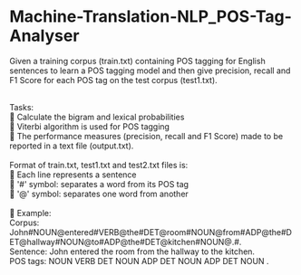 # Machine-Translation-NLP_POS-Tag-Analyser
Given a training corpus (train.txt) containing POS tagging for English sentences to learn a POS tagging model and then give precision, recall and F1 Score for each POS tag on the test corpus (test1.txt).

<br/>
Tasks: <br/>
 Calculate the bigram and lexical probabilities <br/>
 Viterbi algorithm is used for POS tagging<br/>
 The performance measures (precision, recall and F1 Score) made to be reported in a text file (output.txt). <br/><br/>
Format of train.txt, test1.txt and test2.txt files is:<br/>
 Each line represents a sentence<br/>
 '#' symbol: separates a word from its POS tag<br/>
 '@' symbol: separates one word from another<br/><br/>
 Example:<br/>
Corpus: John#NOUN@entered#VERB@the#DET@room#NOUN@from#ADP@the#DET@hallway#NOUN@to#ADP@the#DET@kitchen#NOUN@.#.<br/>
Sentence: John entered the room from the hallway to the kitchen.<br/>
POS tags: NOUN VERB DET NOUN ADP DET NOUN ADP DET NOUN .<br/>
